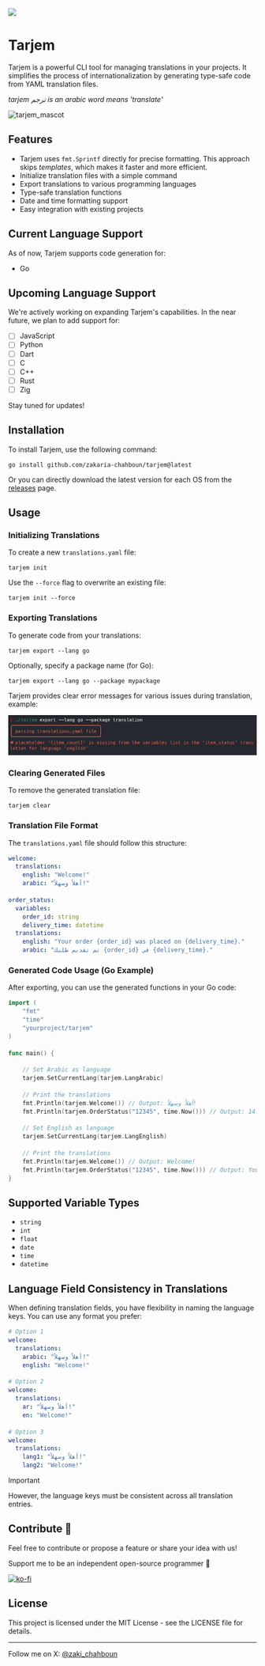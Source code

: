 <img src="https://raw.githubusercontent.com/zakaria-chahboun/ZakiQtProjects/master/IMAGE1.png">

# Tarjem

Tarjem is a powerful CLI tool for managing translations in your projects. It simplifies the process of internationalization by generating type-safe code from YAML translation files.

*tarjem ترجم is an arabic word means 'translate'*

![tarjem_mascot](/screenshot/tarjem_mascot.png)


## Features

- Tarjem uses `fmt.Sprintf` directly for precise formatting. This approach skips _templates_, which makes it faster and more efficient.
- Initialize translation files with a simple command
- Export translations to various programming languages
- Type-safe translation functions
- Date and time formatting support
- Easy integration with existing projects

## Current Language Support

As of now, Tarjem supports code generation for:

- Go

## Upcoming Language Support

We're actively working on expanding Tarjem's capabilities. In the near future, we plan to add support for:

- [ ] JavaScript
- [ ] Python
- [ ] Dart
- [ ] C
- [ ] C++
- [ ] Rust
- [ ] Zig

Stay tuned for updates!

## Installation

To install Tarjem, use the following command:

```console
go install github.com/zakaria-chahboun/tarjem@latest
```

Or you can directly download the latest version for each OS from the [releases](https://github.com/zakaria-chahboun/tarjem/releases) page.

## Usage

### Initializing Translations

To create a new `translations.yaml` file:

```console
tarjem init
```

Use the `--force` flag to overwrite an existing file:

```console
tarjem init --force
```

### Exporting Translations

To generate code from your translations:

```console
tarjem export --lang go
```

Optionally, specify a package name (for Go):

```console
tarjem export --lang go --package mypackage
```

Tarjem provides clear error messages for various issues during translation, example:

![missing placeholder](/screenshot/parse_1.png)

### Clearing Generated Files

To remove the generated translation file:

```console
tarjem clear
```

### Translation File Format

The `translations.yaml` file should follow this structure:

```yaml
welcome:
  translations:
    english: "Welcome!"
    arabic: "أهلاً وسهلاً!"

order_status:
  variables:
    order_id: string
    delivery_time: datetime
  translations:
    english: "Your order {order_id} was placed on {delivery_time}."
    arabic: "تم تقديم طلبك {order_id} في {delivery_time}."
```

### Generated Code Usage (Go Example)

After exporting, you can use the generated functions in your Go code:

```go
import (
	"fmt"
	"time"
	"yourproject/tarjem"
)

func main() {

	// Set Arabic as language
	tarjem.SetCurrentLang(tarjem.LangArabic)
    
	// Print the translations
	fmt.Println(tarjem.Welcome()) // Output: أهلاً وسهلاً!
	fmt.Println(tarjem.OrderStatus("12345", time.Now())) // Output: تم تقديم طلبك 12345 في 2024-08-25 14:45:00.

	// Set English as language
	tarjem.SetCurrentLang(tarjem.LangEnglish)

	// Print the translations 
	fmt.Println(tarjem.Welcome()) // Output: Welcome!
	fmt.Println(tarjem.OrderStatus("12345", time.Now())) // Output: Your order 12345 was placed on 2024-08-25 14:45:00.
}
```

## Supported Variable Types

* `string`
* `int`
* `float`
* `date`
* `time`
* `datetime`

## Language Field Consistency in Translations

When defining translation fields, you have flexibility in naming the language keys. You can use any format you prefer:

```yaml
# Option 1
welcome:
  translations:
    arabic: "أهلاً وسهلاً!"
    english: "Welcome!"

# Option 2
welcome:
  translations:
    ar: "أهلاً وسهلاً!"
    en: "Welcome!"

# Option 3
welcome:
  translations:
    lang1: "أهلاً وسهلاً!"
    lang2: "Welcome!"
```

> [!IMPORTANT]
> However, the language keys must be consistent across all translation entries.


## Contribute 🌻

Feel free to contribute or propose a feature or share your idea with us!

Support me to be an independent open-source programmer 💟

[![ko-fi](https://ko-fi.com/img/githubbutton_sm.svg)](https://ko-fi.com/U7U3FQ2JA)

## License

This project is licensed under the MIT License - see the LICENSE file for details.

-----
Follow me on X: [@zaki_chahboun](https://x.com/Zaki_Chahboun)